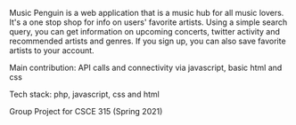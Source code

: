 Music Penguin is a web application that is a music hub for all music lovers. It's a one stop shop for info on users' favorite artists. Using a simple search query, you can get information on upcoming concerts, twitter activity and recommended artists and genres. If you sign up, you can also save favorite artists to your account.

Main contribution: API calls and connectivity via javascript, basic html and css

Tech stack: php, javascript, css and html

Group Project for CSCE 315 (Spring 2021)
